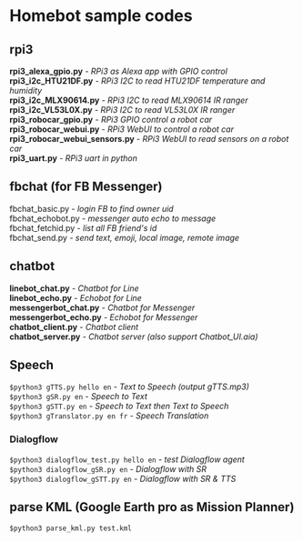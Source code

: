 # Homebot sample codes

## rpi3 
**rpi3_alexa_gpio.py**    - *RPi3 as Alexa app with GPIO control*<br />
**rpi3_i2c_HTU21DF.py**   - *RPi3 I2C to read HTU21DF temperature and humidity* <br />
**rpi3_i2c_MLX90614.py**  - *RPi3 I2C to read MLX90614 IR ranger* <br />
**rpi3_i2c_VL53L0X.py**   - *RPi3 I2C to read VL53L0X IR ranger* <br />
**rpi3_robocar_gpio.py**  - *RPi3 GPIO control a robot car* <br />
**rpi3_robocar_webui.py** - *RPi3 WebUI to control a robot car* <br />
**rpi3_robocar_webui_sensors.py** - *RPi3 WebUI to read sensors on a robot car* <br />
**rpi3_uart.py**          - *RPi3 uart in python*<br />
## fbchat (for FB Messenger)
fbchat_basic.py - *login FB to find owner uid* <br />
fbchat_echobot.py - *messenger auto echo to message* <br />
fbchat_fetchid.py - *list all FB friend's id* <br />
fbchat_send.py - *send text, emoji, local image, remote image* <br />
## chatbot 
**linebot_chat.py** - *Chatbot for Line* <br />
**linebot_echo.py** - *Echobot for Line* <br />
**messengerbot_chat.py** - *Chatbot for Messenger* <br />
**messengerbot_echo.py** - *Echobot for Messenger* <br />
**chatbot_client.py** - *Chatbot client* <br />
**chatbot_server.py** - *Chatbot server (also support Chatbot_UI.aia)* <br />
## Speech 
`$python3 gTTS.py hello en` - *Text to Speech (output gTTS.mp3)*<br />
`$python3 gSR.py en` - *Speech to Text*<br />
`$python3 gSTT.py en` - *Speech to Text then Text to Speech*<br />
`$python3 gTranslator.py en fr` - *Speech Translation*<br />
### Dialogflow
`$python3 dialogflow_test.py hello en` - *test Dialogflow agent*<br />
`$python3 dialogflow_gSR.py en` - *Dialogflow with SR*<br />
`$python3 dialogflow_gSTT.py en` - *Dialogflow with SR & TTS*<br />

## parse KML (Google Earth pro as Mission Planner)
`$python3 parse_kml.py test.kml`
